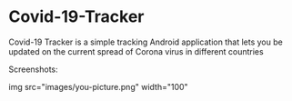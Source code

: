 # Covid-19-Tracker
Covid-19 Tracker is a simple tracking Android application that lets you be updated on the current spread of Corona virus in different countries

Screenshots:

img src="images/you-picture.png" width="100" 
